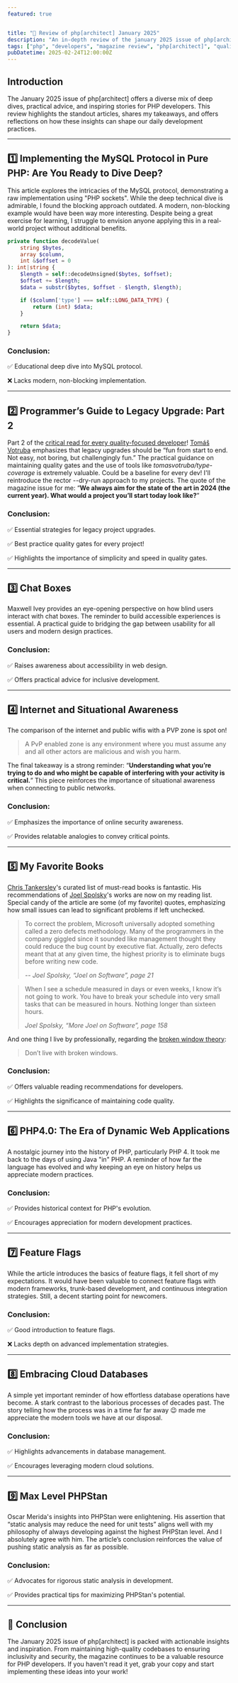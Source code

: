 ```yaml
---
featured: true


title: "🚀 Review of php[architect] January 2025"
description: "An in-depth review of the january 2025 issue of php[architect], highlighting key takeaways and recommendations for PHP developers."
tags: ["php", "developers", "magazine review", "php[architect]", "quality gates", "legacy upgrades", "mysql protocol", "accessibility", "security", "books", "phpstan", "rector", "broken window theory"]
pubDatetime: 2025-02-24T12:00:00Z
---
```


## Introduction

The January 2025 issue of php\[architect\] offers a diverse mix of deep dives, practical advice, and inspiring stories for PHP developers. This review highlights the standout articles, shares my takeaways, and offers reflections on how these insights can shape our daily development practices.

---

## 1️⃣ Implementing the MySQL Protocol in Pure PHP: Are You Ready to Dive Deep?

This article explores the intricacies of the MySQL protocol, demonstrating a raw implementation using "PHP sockets". While the deep technical dive is admirable, I found the blocking approach outdated. A modern, non-blocking example would have been way more interesting. Despite being a great exercise for learning, I struggle to envision anyone applying this in a real-world project without additional benefits.

```php
private function decodeValue(
    string $bytes,
    array $column,
    int &$offset = 0
): int|string {
    $length = self::decodeUnsigned($bytes, $offset);
    $offset += $length;
    $data = substr($bytes, $offset - $length, $length);

    if ($column['type'] === self::LONG_DATA_TYPE) {
        return (int) $data;
    }

    return $data;
}
```

### Conclusion:

✅ Educational deep dive into MySQL protocol.

❌ Lacks modern, non-blocking implementation.

---

## 2️⃣ Programmer’s Guide to Legacy Upgrade: Part 2

Part 2 of the [critical read for every quality-focused developer](/december-2024-issue-of-php_architect)! [Tomáš Votruba](https://www.linkedin.com/in/tomas-votruba/) emphasizes that legacy upgrades should be “fun from start to end. Not easy, not boring, but challengingly fun.” The practical guidance on maintaining quality gates and the use of tools like *tomasvotruba/type-coverage* is extremely valuable. Could be a baseline for every dev! I'll reintroduce the rector --dry-run approach to my projects. The quote of the magazine issue for me: “**We always aim for the state of the art in 2024 (the current year). What would a project you’ll start today look like?**”

### Conclusion:

✅ Essential strategies for legacy project upgrades.

✅ Best practice quality gates for every project!

✅ Highlights the importance of simplicity and speed in quality gates.

---

## 3️⃣ Chat Boxes

Maxwell Ivey provides an eye-opening perspective on how blind users interact with chat boxes. The reminder to build accessible experiences is essential. A practical guide to bridging the gap between usability for all users and modern design practices.

### Conclusion:

✅ Raises awareness about accessibility in web design.

✅ Offers practical advice for inclusive development.

---

## 4️⃣ Internet and Situational Awareness

The comparison of the internet and public wifis with a PVP zone is spot on! 

> A PvP enabled zone is any environment where you must assume any and all other actors are malicious and wish you harm.

The final takeaway is a strong reminder: “**Understanding what you’re trying to do and who might be capable of interfering with your activity is critical.**” This piece reinforces the importance of situational awareness when connecting to public networks.

### Conclusion:

✅ Emphasizes the importance of online security awareness.

✅ Provides relatable analogies to convey critical points.

---

## 5️⃣ My Favorite Books

[Chris Tankersley](https://www.linkedin.com/in/christankersley/)'s curated list of must-read books is fantastic. His recommendations of [Joel Spolsky](https://www.joelonsoftware.com)'s works are now on my reading list. Special candy of the article are some (of my favorite) quotes, emphasizing how small issues can lead to significant problems if left unchecked.

> To correct the problem, Microsoft universally adopted something called a zero defects methodology. Many of the programmers in the company giggled since it sounded like management thought they could reduce the bug count by executive fiat. Actually, zero defects meant that at any given time, the highest priority is to eliminate bugs before writing new code. 
> 
> -- <cite>Joel Spolsky, “Joel on Software”, page 21</cite>

> When I see a schedule measured in days or even weeks, I know it’s not going to work. You have to break your schedule into very small tasks that can be measured in hours. Nothing longer than sixteen hours. 
> 
> <cite>Joel Spolsky, “More Joel on Software”, page 158</cite>

And one thing I live by professionally, regarding the [broken window theory](https://en.wikipedia.org/wiki/Broken_windows_theory): 

> Don’t live with broken windows.

### Conclusion:

✅ Offers valuable reading recommendations for developers.

✅ Highlights the significance of maintaining code quality.

---

## 6️⃣ PHP4.0: The Era of Dynamic Web Applications

A nostalgic journey into the history of PHP, particularly PHP 4. It took me back to the days of using Java "in" PHP. A reminder of how far the language has evolved and why keeping an eye on history helps us appreciate modern practices.

### Conclusion:

✅ Provides historical context for PHP's evolution.

✅ Encourages appreciation for modern development practices.

---

## 7️⃣ Feature Flags

While the article introduces the basics of feature flags, it fell short of my expectations. It would have been valuable to connect feature flags with modern frameworks, trunk-based development, and continuous integration strategies. Still, a decent starting point for newcomers.

### Conclusion:

✅ Good introduction to feature flags.

❌ Lacks depth on advanced implementation strategies.

---

## 8️⃣ Embracing Cloud Databases

A simple yet important reminder of how effortless database operations have become. A stark contrast to the laborious processes of decades past. The story telling how the process was in a time far far away 😉 made me appreciate the modern tools we have at our disposal.

### Conclusion:

✅ Highlights advancements in database management.

✅ Encourages leveraging modern cloud solutions.

---

## 9️⃣ Max Level PHPStan

Oscar Merida's insights into PHPStan were enlightening. His assertion that “static analysis may reduce the need for unit tests” aligns well with my philosophy of always developing against the highest PHPStan level. And I absolutely agree with him. The article’s conclusion reinforces the value of pushing static analysis as far as possible.

### Conclusion:

✅ Advocates for rigorous static analysis in development.

✅ Provides practical tips for maximizing PHPStan's potential.

---

## 🎯 Conclusion

The January 2025 issue of php[architect] is packed with actionable insights and inspiration. From maintaining high-quality codebases to ensuring inclusivity and security, the magazine continues to be a valuable resource for PHP developers. If you haven't read it yet, grab your copy and start implementing these ideas into your work!